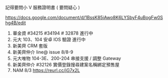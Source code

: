 記得要問小 V 服務證明書 ( 要問疑心 )

https://docs.google.com/document/d/1BssK85iAwo8K6LYSbyF4uBogFw0Shg4B/edit

1. 華金資 #34215 #34194 # 32878 進行中
2. 元大 103、104 安卓 IOS 驗證 進行中
3. 新美齊 CRM 套版
4. 新美齊仲介 line@ issue 8/8-9
5. 元大唯物 104-3E、200-204 串接支援 / 調整 Gateway
6. 新美齊仲介 #32126 實價登錄搜尋建案名稱綁定預售屋
7. NAM 8/3 https://reurl.cc/jG7x2L
